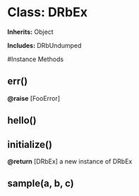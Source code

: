 # Class: DRbEx
**Inherits:** Object
    
**Includes:** DRbUndumped
  




#Instance Methods
## err() [](#method-i-err)

**@raise** [FooError] 

## hello() [](#method-i-hello)

## initialize() [](#method-i-initialize)

**@return** [DRbEx] a new instance of DRbEx

## sample(a, b, c) [](#method-i-sample)

